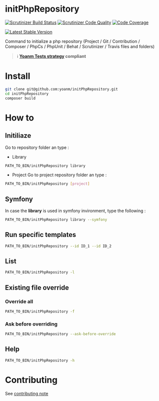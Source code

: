 # initPhpRepository

[![Scrutinizer Build Status](https://img.shields.io/scrutinizer/build/g/yoanm/initPhpRepository.svg?label=Scrutinizer)](https://scrutinizer-ci.com/g/yoanm/initPhpRepository/?branch=master) [![Scrutinizer Code Quality](https://img.shields.io/scrutinizer/g/yoanm/initPhpRepository.svg?label=Code%20quality)](https://scrutinizer-ci.com/g/yoanm/initPhpRepository/?branch=master) [![Code Coverage](https://img.shields.io/scrutinizer/coverage/g/yoanm/initPhpRepository.svg?label=Coverage)](https://scrutinizer-ci.com/g/yoanm/initPhpRepository/?branch=master)

[![Latest Stable Version](https://img.shields.io/packagist/v/yoanm/init-php-repository.svg)](https://packagist.org/packages/yoanm/init-php-repository)

Command to initialize a php repository (Project / Git / Contribution / Composer / PhpCs / PhpUnit / Behat / Scrutinizer / Travis files and folders)

> :information_source: **[Yoanm Tests strategy](https://github.com/yoanm/Readme/blob/master/TESTS_STRATEGY.md) compliant**



# Install
```bash
git clone git@github.com:yoanm/initPhpRepository.git
cd initPhpRepository
composer build
```

# How to

## Initiliaze
Go to repository folder an type : 
 * Library
```bash
PATH_TO_BIN/initPhpRepository library
```
 * Project
Go to project repository folder an type :
```bash
PATH_TO_BIN/initPhpRepository [project]
```

## Symfony
In case the **library** is used in symfony invironment, type the following : 
```bash
PATH_TO_BIN/initPhpRepository library --symfony
```

## Run specific templates
```bash
PATH_TO_BIN/initPhpRepository --id ID_1 --id ID_2
```

## List
```bash
PATH_TO_BIN/initPhpRepository -l
```

## Existing file override
### Override all
```bash
PATH_TO_BIN/initPhpRepository -f
```

### Ask before overriding
```bash
PATH_TO_BIN/initPhpRepository --ask-before-override
```

## Help
```bash
PATH_TO_BIN/initPhpRepository -h
```

# Contributing
See [contributing note](./CONTRIBUTING.md)
